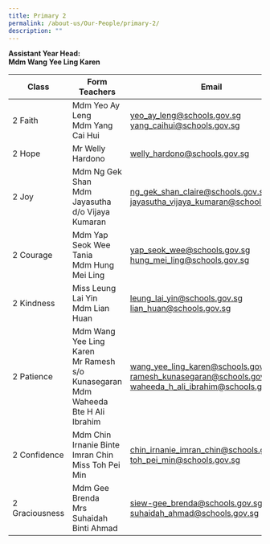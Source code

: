 ```yaml
---
title: Primary 2
permalink: /about-us/Our-People/primary-2/
description: ""
---
```

**Assistant Year Head:**<br>
**Mdm Wang Yee Ling Karen**


| Class | Form Teachers | Email |
| -------- | -------- | -------- |
|  2 Faith  | Mdm Yeo Ay Leng<br>Mdm Yang Cai Hui  | [yeo_ay_leng@schools.gov.sg](mailto:yeo_ay_leng@schools.gov.sg)<br>[yang_caihui@schools.gov.sg](mailto:yang_caihui@schools.gov.sg)
|  2 Hope  | Mr Welly Hardono  | [welly_hardono@schools.gov.sg](mailto:welly_hardono@schools.gov.sg)
|  2 Joy  | Mdm Ng Gek Shan<br>Mdm Jayasutha d/o Vijaya Kumaran  |[ng_gek_shan_claire@schools.gov.sg](mailto:ng_gek_shan_claire@schools.gov.sg)<br>[jayasutha_vijaya_kumaran@schools.gov.sg](jayasutha_vijaya_kumaran@schools.gov.sg)
|  2 Courage |  Mdm Yap Seok Wee Tania<br>Mdm Hung Mei Ling  | [yap_seok_wee@schools.gov.sg](mailto:yap_seok_wee@schools.gov.sg)<br>[hung_mei_ling@schools.gov.sg](mailto:hung_mei_ling@schools.gov.sg)
|  2 Kindness  | Miss Leung Lai Yin<br>Mdm Lian Huan  |[leung_lai_yin@schools.gov.sg](mailto:leung_lai_yin@schools.gov.sg)<br>[lian_huan@schools.gov.sg](mailto:lian_huan@schools.gov.sg)
|  2&nbsp;Patience  | Mdm Wang Yee Ling Karen<br>Mr Ramesh s/o Kunasegaran<br>Mdm Waheeda Bte H Ali Ibrahim  | [wang_yee_ling_karen@schools.gov.sg](mailto:wang_yee_ling_karen@schools.gov.sg)<br>[ramesh_kunasegaran@schools.gov.sg](mailto:ramesh_kunasegaran@schools.gov.sg)<br>[waheeda_h_ali_ibrahim@schools.gov.sg](mailto:waheeda_h_ali_ibrahim@schools.gov.sg)
|  2 Confidence  | Mdm Chin Irnanie Binte Imran Chin<br>Miss Toh Pei Min  | [chin_irnanie_imran_chin@schools.gov.sg](mailto:chin_irnanie_imran_chin@schools.gov.sg)<br>[toh_pei_min@schools.gov.sg](mailto:toh_pei_min@schools.gov.sg)
|  2 Graciousness  | Mdm Gee Brenda<br>Mrs Suhaidah Binti Ahmad|[siew-gee_brenda@schools.gov.sg](mailto:siew-gee_brenda@schools.gov.sg)<br>[suhaidah_ahmad@schools.gov.sg](mailto:suhaidah_ahmad@schools.gov.sg)